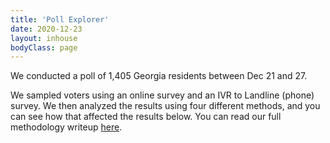 ```yaml
---
title: 'Poll Explorer'
date: 2020-12-23
layout: inhouse
bodyClass: page
---
```


We conducted a poll of 1,405 Georgia residents between Dec 21 and 27.

We sampled voters using an online survey and an IVR to Landline (phone) survey. We then analyzed the results using four
different methods, and you can see how that affected the results below. You can read our full methodology
writeup [here](/polling-method).

